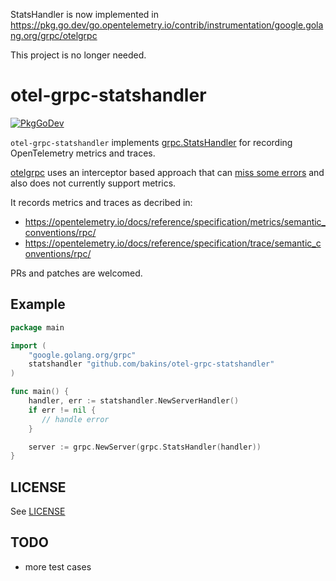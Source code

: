 StatsHandler is now implemented in  https://pkg.go.dev/go.opentelemetry.io/contrib/instrumentation/google.golang.org/grpc/otelgrpc 

This project is no longer needed.
# otel-grpc-statshandler

[![PkgGoDev](https://pkg.go.dev/badge/github.com/bakins/otel-grpc-statshandler)](https://pkg.go.dev/github.com/bakins/otel-grpc-statshandler)

`otel-grpc-statshandler` implements [grpc.StatsHandler](https://pkg.go.dev/google.golang.org/grpc@v1.49.0/stats#Handler) for recording OpenTelemetry metrics and traces.

[otelgrpc](https://pkg.go.dev/go.opentelemetry.io/contrib/instrumentation/google.golang.org/grpc/otelgrpc) uses an interceptor based approach that can [miss some errors](https://github.com/open-telemetry/opentelemetry-go-contrib/issues/197) and also does not currently support metrics.

It records metrics and traces as decribed in:
- https://opentelemetry.io/docs/reference/specification/metrics/semantic_conventions/rpc/
- https://opentelemetry.io/docs/reference/specification/trace/semantic_conventions/rpc/


PRs and patches are welcomed.

## Example

```go
package main

import (
    "google.golang.org/grpc"
    statshandler "github.com/bakins/otel-grpc-statshandler"
)

func main() {
    handler, err := statshandler.NewServerHandler()
    if err != nil {
       // handle error
    }

    server := grpc.NewServer(grpc.StatsHandler(handler))
}
```


## LICENSE

See [LICENSE](./LICENSE)

## TODO
- more test cases
